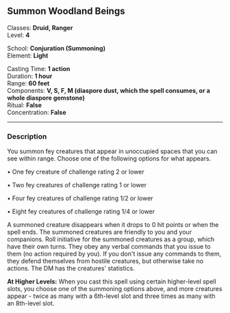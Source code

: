 ## Summon Woodland Beings

Classes: **Druid, Ranger**  
Level: **4**  

School: **Conjuration (Summoning)**  
Element: **Light**  

Casting Time: **1 action**  
Duration: **1 hour**  
Range: **60 feet**  
Components: **V, S, F, M (diaspore dust, which the spell consumes, or a whole diaspore gemstone)**  
Ritual: **False**  
Concentration: **False**  

------

### Description

You summon fey creatures that appear in unoccupied spaces that you can see within range. Choose one of the following options for what appears.

• One fey creature of challenge rating 2 or lower

• Two fey creatures of challenge rating 1 or lower

• Four fey creatures of challenge rating 1/2 or lower

• Eight fey creatures of challenge rating 1/4 or lower

A summoned creature disappears when it drops to 0 hit points or when the spell ends. The summoned creatures are friendly to you and your companions. Roll initiative for the summoned creatures as a group, which have their own turns. They obey any verbal commands that you issue to them (no action required by you). If you don't issue any commands to them, they defend themselves from hostile creatures, but otherwise take no actions. The DM has the creatures' statistics.

**At Higher Levels:** When you cast this spell using certain higher-level spell slots, you choose one of the summoning options above, and more creatures appear - twice as many with a 6th-level slot and three times as many with an 8th-level slot.